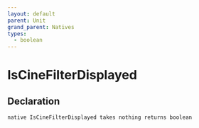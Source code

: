 ```yaml
---
layout: default
parent: Unit
grand_parent: Natives
types:
  - boolean
---
```


# IsCineFilterDisplayed

## Declaration

```
native IsCineFilterDisplayed takes nothing returns boolean
```